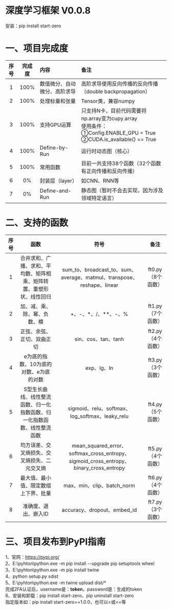 # 深度学习框架 V0.0.8   
安装：pip install start-zero   

# 一、项目完成度   
| 序号 | 完成度  | 内容             | 备注                                                                                                         |
|:--:|:----:|:---------------|:-----------------------------------------------------------------------------------------------------------|
| 1  | 100% | 数值微分、自动微分、高阶求导 | 高阶求导使用反向传播的反向传播（double backpropagation）                                                                    |
| 2  | 100% | 处理标量和张量        | Tensor类，兼容numpy                                                                                            |
| 3  | 100% | 支持GPU运算        | 只支持N卡，目前代码需要将np.array变为cupy.array<br/>使用条件：<br/>①Config.ENABLE_GPU = True<br/>②CUDA.is_available() == True |
| 4  | 100% | Define-by-Run  | 运行时动态图（核心）                                                                                                 |
| 5  | 100% | 常用函数           | 目前一共支持38个函数（32个函数有正向传播和反向传播）                                                                               |
| 6  |  0%  | 封装层（layer）     | 如CNN、RNN等                                                                                                  |
| 7  |  0%  | Define-and-Run | 静态图（暂时不会去实现，因为涉及领域特定语言）                                                                                    |
# 二、支持的函数   
| 序号 |                  函数                  |                                         符号                                          |      备注      |
|:--:|:------------------------------------:|:-----------------------------------------------------------------------------------:|:------------:|
| 1  |  合并求和、广播、求和、平均数、矩阵相乘、矩阵转置、重塑形状、线性回归  |           sum_to、broadcast_to、sum、average、matmul、transpose、reshape、linear           | ft0.py（8个函数） |
| 2  |            加、减、乘、除、幂、负数、模            |                                   +、-、*、/、**、-、%                                    | ft1.py（7个函数） |
| 3  |            正弦、余弦、正切、双曲正切             |                                  sin、cos、tan、tanh                                   | ft2.py（4个函数） |
| 4  |        e为底的指数、10为底的对数、e为底的对数         |                                      exp、lg、ln                                      | ft3.py（3个函数） |
| 5  | S型生长曲线、线性整流函数、归一化指数函数、归一化指数函数、线性整流函数 |                     sigmoid、relu、softmax、log_softmax、leaky_relu                     | ft4.py（5个函数） |
| 6  |        均方误差、交叉熵损失、交叉熵损失、二元交叉熵        | mean_squared_error、softmax_cross_entropy、sigmoid_cross_entropy、binary_cross_entropy | ft5.py（4个函数） |
| 7  |          最大值、最小值、限定数组上下界、批量          |                               max、min、clip、batch_norm                               | ft6.py（4个函数） |
| 8  |             准确度、退出、嵌入ID              |                              accuracy、dropout、embed_id                              | ft7.py（3个函数） |
# 三、项目发布到PyPI指南
1、官网：https://pypi.org/   
2、E:\pyhton\python.exe -m pip install --upgrade pip setuptools wheel  
3、E:\pyhton\python.exe -m pip install twine   
4、python setup.py sdist   
5、E:\pyhton\python.exe -m twine upload dist/*   
完成2FA认证后，username是：__token__，password是：生成的token   
6、安装和卸载：pip install start-zero、pip uninstall start-zero   
指定版本如：pip install start-zero==1.0.0，也可以<或<=等   
